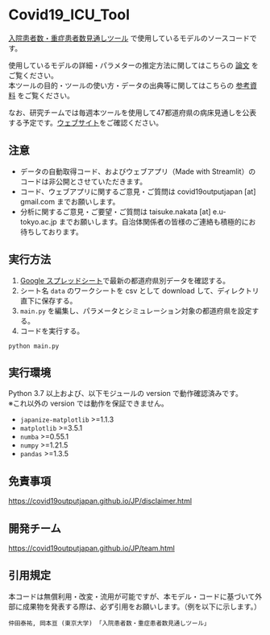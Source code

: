 # Covid19_ICU_Tool
[入院患者数・重症患者数見通しツール](https://covid19-icu-tool.herokuapp.com/) で使用しているモデルのソースコードです。  

使用しているモデルの詳細・パラメターの推定方法に関してはこちらの [論文](https://covid19outputjapan.github.io/JP/files/FujiiNakata_20210811.pdf) をご覧ください。  
本ツールの目的・ツールの使い方・データの出典等に関してはこちらの [参考資料](https://covid19outputjapan.github.io/JP/files/NakataOkamoto_Briefing_20220413.pdf) をご覧ください。  

なお、研究チームでは毎週本ツールを使用して47都道府県の病床見通しを公表する予定です。[ウェブサイト](https://covid19outputjapan.github.io/JP/index.html)をご確認ください。

## 注意
- データの自動取得コード、およびウェブアプリ（Made with Streamlit）のコードは非公開とさせていただきます。
- コード、ウェブアプリに関するご意見・ご質問は covid19outputjapan [at] gmail.com までお願いします。
- 分析に関するご意見・ご要望・ご質問は taisuke.nakata [at] e.u-tokyo.ac.jp までお願いします。自治体関係者の皆様のご連絡も積極的にお待ちしております。

## 実行方法
1. [Google スプレッドシート](https://docs.google.com/spreadsheets/d/1OOwRFo5sh_kaDQF79BdpAHhI_WXXcXpV5tj4NXYQBHk/edit?usp=sharing)で最新の都道府県別データを確認する。
2. シート名 `data` のワークシートを csv として download して、ディレクトリ直下に保存する。
3. `main.py` を編集し、パラメータとシミュレーション対象の都道府県を設定する。
4. コードを実行する。
```
python main.py
```

## 実行環境
Python 3.7 以上および、以下モジュールの version で動作確認済みです。  
※これ以外の version では動作を保証できません。

- `japanize-matplotlib` >=1.1.3
- `matplotlib` >=3.5.1
- `numba` >=0.55.1
- `numpy` >=1.21.5
- `pandas` >=1.3.5

## 免責事項
https://covid19outputjapan.github.io/JP/disclaimer.html

## 開発チーム
https://covid19outputjapan.github.io/JP/team.html

## 引用規定
本コードは無償利用・改変・流用が可能ですが、本モデル・コードに基づいて外部に成果物を発表する際は、必ず引用をお願いします。（例を以下に示します。）

`仲田泰祐, 岡本亘 (東京大学) 「入院患者数・重症患者数見通しツール」`
